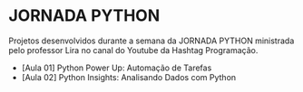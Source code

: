 # JORNADA PYTHON

Projetos desenvolvidos durante a semana da JORNADA PYTHON ministrada pelo professor Lira no canal do Youtube da Hashtag Programação.

* [Aula 01] Python Power Up: Automação de Tarefas
* [Aula 02] Python Insights: Analisando Dados com Python

